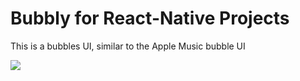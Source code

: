 # Bubbly for React-Native Projects

This is a bubbles UI, similar to the Apple Music bubble UI


![](https://github.com/Don-George-Thayyil/bubbly/blob/master/bubbly.gif)
